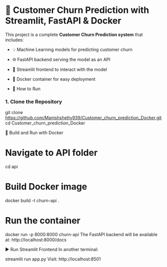 # 🧠 Customer Churn Prediction with Streamlit, FastAPI & Docker

This project is a complete **Customer Churn Prediction system** that includes:

- 💡 Machine Learning models for predicting customer churn
- 🌐 FastAPI backend serving the model as an API
- 🎨 Streamlit frontend to interact with the model
- 🐳 Docker container for easy deployment

- 🚀 How to Run

### 1. Clone the Repository

git clone https://github.com/Manishshetty939/Customer_churn_prediction_Docker.git
cd Customer_churn_prediction_Docker


🐳 Build and Run with Docker

# Navigate to API folder
cd api

# Build Docker image
docker build -t churn-api .

# Run the container
docker run -p 8000:8000 churn-api
The FastAPI backend will be available at:
http://localhost:8000/docs

 ▶️ Run Streamlit Frontend
In another terminal:

streamlit run app.py
Visit: http://localhost:8501
